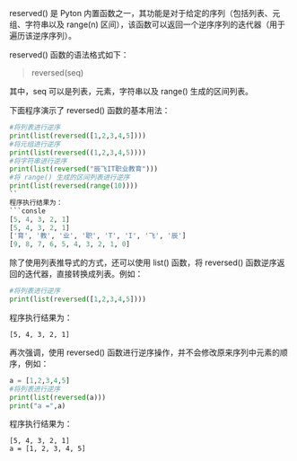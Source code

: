 reserved() 是 Pyton 内置函数之一，其功能是对于给定的序列（包括列表、元组、字符串以及 range(n) 区间），该函数可以返回一个逆序序列的迭代器（用于遍历该逆序序列）。

reserved() 函数的语法格式如下：
> reversed(seq)

其中，seq 可以是列表，元素，字符串以及 range() 生成的区间列表。

下面程序演示了 reversed() 函数的基本用法：
```python
#将列表进行逆序
print(list(reversed([1,2,3,4,5])))
#将元组进行逆序
print(list(reversed((1,2,3,4,5))))
#将字符串进行逆序
print(list(reversed("辰飞IT职业教育")))
#将 range() 生成的区间列表进行逆序
print(list(reversed(range(10))))
``
程序执行结果为：
```consle
[5, 4, 3, 2, 1]
[5, 4, 3, 2, 1]
['育', '教', '业', '职', 'T', 'I', '飞', '辰']
[9, 8, 7, 6, 5, 4, 3, 2, 1, 0]
```

除了使用列表推导式的方式，还可以使用 list() 函数，将 reversed() 函数逆序返回的迭代器，直接转换成列表。例如：
```python
#将列表进行逆序
print(list(reversed([1,2,3,4,5])))
```
程序执行结果为：
```consle
[5, 4, 3, 2, 1]
```

再次强调，使用 reversed() 函数进行逆序操作，并不会修改原来序列中元素的顺序，例如：
```python
a = [1,2,3,4,5]
#将列表进行逆序
print(list(reversed(a)))
print("a =",a)
```
程序执行结果为：
```conlse
[5, 4, 3, 2, 1]
a = [1, 2, 3, 4, 5]
```